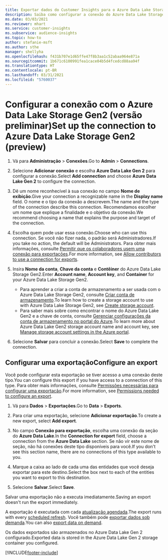 ```yaml
---
title: Exportar dados do Customer Insights para o Azure Data Lake Storage Gen2
description: Saiba como configurar a conexão do Azure Data Lake Storage Gen2.
ms.date: 03/03/2021
ms.reviewer: mhart
ms.service: customer-insights
ms.subservice: audience-insights
ms.topic: how-to
author: stefanie-msft
ms.author: sthe
manager: shellyha
ms.openlocfilehash: f431b707e1d65ffe47f8b3aa1c52abaa964e871a
ms.sourcegitcommit: 1b671c6100991fea1cace04b5d4fcedcd88aa94f
ms.translationtype: HT
ms.contentlocale: pt-BR
ms.lasthandoff: 03/31/2021
ms.locfileid: "5760037"
---
```

# <a name="set-up-the-connection-to-azure-data-lake-storage-gen2-preview"></a><span data-ttu-id="bec13-103">Configurar a conexão com o Azure Data Lake Storage Gen2 (versão preliminar)</span><span class="sxs-lookup"><span data-stu-id="bec13-103">Set up the connection to Azure Data Lake Storage Gen2 (preview)</span></span>

1. <span data-ttu-id="bec13-104">Vá para **Administração** > **Conexões**.</span><span class="sxs-lookup"><span data-stu-id="bec13-104">Go to **Admin** > **Connections**.</span></span>

1. <span data-ttu-id="bec13-105">Selecione **Adicionar conexão** e escolha **Azure Data Lake Gen 2** para configurar a conexão.</span><span class="sxs-lookup"><span data-stu-id="bec13-105">Select **Add connection** and choose **Azure Data Lake Gen 2** to configure the connection.</span></span>

1. <span data-ttu-id="bec13-106">Dê um nome reconhecível à sua conexão no campo **Nome de exibição**.</span><span class="sxs-lookup"><span data-stu-id="bec13-106">Give your connection a recognizable name in the **Display name** field.</span></span> <span data-ttu-id="bec13-107">O nome e o tipo da conexão a descrevem.</span><span class="sxs-lookup"><span data-stu-id="bec13-107">The name and the type of the connection describe this connection.</span></span> <span data-ttu-id="bec13-108">Recomendamos escolher um nome que explique a finalidade e o objetivo da conexão.</span><span class="sxs-lookup"><span data-stu-id="bec13-108">We recommend choosing a name that explains the purpose and target of the connection.</span></span>

1. <span data-ttu-id="bec13-109">Escolha quem pode usar essa conexão.</span><span class="sxs-lookup"><span data-stu-id="bec13-109">Choose who can use this connection.</span></span> <span data-ttu-id="bec13-110">Se você não fizer nada, o padrão será Administradores.</span><span class="sxs-lookup"><span data-stu-id="bec13-110">If you take no action, the default will be Administrators.</span></span> <span data-ttu-id="bec13-111">Para obter mais informações, consulte [Permitir que os colaboradores usem uma conexão para exportações](connections.md#allow-contributors-to-use-a-connection-for-exports).</span><span class="sxs-lookup"><span data-stu-id="bec13-111">For more information, see [Allow contributors to use a connection for exports](connections.md#allow-contributors-to-use-a-connection-for-exports).</span></span>

1. <span data-ttu-id="bec13-112">Insira **Nome da conta**, **Chave da conta** e **Contêiner** do Azure Data Lake Storage Gen2.</span><span class="sxs-lookup"><span data-stu-id="bec13-112">Enter **Account name**, **Account key**, and **Container** for your Azure Data Lake Storage Gen2.</span></span>
    - <span data-ttu-id="bec13-113">Para aprender a criar a conta de armazenamento a ser usada com o Azure Data Lake Storage Gen2, consulte [Criar conta de armazenamento](/azure/storage/blobs/create-data-lake-storage-account).</span><span class="sxs-lookup"><span data-stu-id="bec13-113">To learn how to create a storage account to use with Azure Data Lake Storage Gen2, see [Create storage account](/azure/storage/blobs/create-data-lake-storage-account).</span></span> 
    - <span data-ttu-id="bec13-114">Para saber mais sobre como encontrar o nome do Azure Data Lake Gen2 e a chave de conta, consulte [Gerenciar configurações da conta de armazenamento no portal do Azure](/azure/storage/common/storage-account-manage).</span><span class="sxs-lookup"><span data-stu-id="bec13-114">To learn more about Azure Data Lake Gen2 storage account name and account key, see [Manage storage account settings in the Azure portal](/azure/storage/common/storage-account-manage).</span></span>

1. <span data-ttu-id="bec13-115">Selecione **Salvar** para concluir a conexão.</span><span class="sxs-lookup"><span data-stu-id="bec13-115">Select **Save** to complete the connection.</span></span> 

## <a name="configure-an-export"></a><span data-ttu-id="bec13-116">Configurar uma exportação</span><span class="sxs-lookup"><span data-stu-id="bec13-116">Configure an export</span></span>

<span data-ttu-id="bec13-117">Você pode configurar esta exportação se tiver acesso a uma conexão deste tipo.</span><span class="sxs-lookup"><span data-stu-id="bec13-117">You can configure this export if you have access to a connection of this type.</span></span> <span data-ttu-id="bec13-118">Para obter mais informações, consulte [Permissões necessárias para configurar uma exportação](export-destinations.md#set-up-a-new-export).</span><span class="sxs-lookup"><span data-stu-id="bec13-118">For more information, see [Permissions needed to configure an export](export-destinations.md#set-up-a-new-export).</span></span>

1. <span data-ttu-id="bec13-119">Vá para **Dados** > **Exportações**.</span><span class="sxs-lookup"><span data-stu-id="bec13-119">Go to **Data** > **Exports**.</span></span>

1. <span data-ttu-id="bec13-120">Para criar uma exportação, selecione **Adicionar exportação**.</span><span class="sxs-lookup"><span data-stu-id="bec13-120">To create a new export, select **Add export**.</span></span>

1. <span data-ttu-id="bec13-121">No campo **Conexão para exportação**, escolha uma conexão da seção do **Azure Data Lake**.</span><span class="sxs-lookup"><span data-stu-id="bec13-121">In the **Connection for export** field, choose a connection from the **Azure Data Lake** section.</span></span> <span data-ttu-id="bec13-122">Se não vir este nome de seção, não há conexões deste tipo disponíveis para você.</span><span class="sxs-lookup"><span data-stu-id="bec13-122">If you don't see this section name, there are no connections of this type available to you.</span></span>

1. <span data-ttu-id="bec13-123">Marque a caixa ao lado de cada uma das entidades que você deseja exportar para este destino.</span><span class="sxs-lookup"><span data-stu-id="bec13-123">Select the box next to each of the entities you want to export to this destination.</span></span>

1. <span data-ttu-id="bec13-124">Selecione **Salvar**.</span><span class="sxs-lookup"><span data-stu-id="bec13-124">Select **Save**.</span></span>

<span data-ttu-id="bec13-125">Salvar uma exportação não a executa imediatamente.</span><span class="sxs-lookup"><span data-stu-id="bec13-125">Saving an export doesn't run the export immediately.</span></span>

<span data-ttu-id="bec13-126">A exportação é executada com cada [atualização agendada](system.md#schedule-tab).</span><span class="sxs-lookup"><span data-stu-id="bec13-126">The export runs with every [scheduled refresh](system.md#schedule-tab).</span></span> <span data-ttu-id="bec13-127">Você também pode [exportar dados sob demanda](export-destinations.md#run-exports-on-demand).</span><span class="sxs-lookup"><span data-stu-id="bec13-127">You can also [export data on demand](export-destinations.md#run-exports-on-demand).</span></span> 

<span data-ttu-id="bec13-128">Os dados exportados são armazenados no Azure Data Lake Gen 2 configurado.</span><span class="sxs-lookup"><span data-stu-id="bec13-128">Exported data is stored in the Azure Data Lake Gen 2 storage container you configured.</span></span> 

[!INCLUDE[footer-include](../includes/footer-banner.md)]
